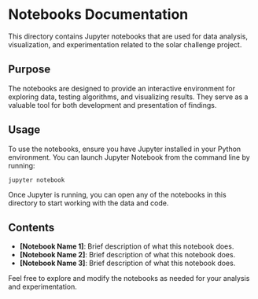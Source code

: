 # Notebooks Documentation

This directory contains Jupyter notebooks that are used for data analysis, visualization, and experimentation related to the solar challenge project.

## Purpose

The notebooks are designed to provide an interactive environment for exploring data, testing algorithms, and visualizing results. They serve as a valuable tool for both development and presentation of findings.

## Usage

To use the notebooks, ensure you have Jupyter installed in your Python environment. You can launch Jupyter Notebook from the command line by running:

```
jupyter notebook
```

Once Jupyter is running, you can open any of the notebooks in this directory to start working with the data and code.

## Contents

- **[Notebook Name 1]**: Brief description of what this notebook does.
- **[Notebook Name 2]**: Brief description of what this notebook does.
- **[Notebook Name 3]**: Brief description of what this notebook does.

Feel free to explore and modify the notebooks as needed for your analysis and experimentation.